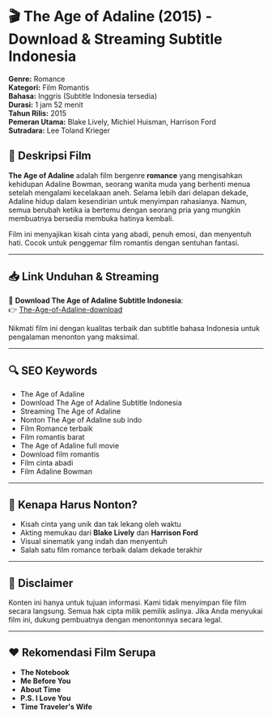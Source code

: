 # 🎬 The Age of Adaline (2015) - Download & Streaming Subtitle Indonesia

**Genre:** Romance  
**Kategori:** Film Romantis  
**Bahasa:** Inggris (Subtitle Indonesia tersedia)  
**Durasi:** 1 jam 52 menit  
**Tahun Rilis:** 2015  
**Pemeran Utama:** Blake Lively, Michiel Huisman, Harrison Ford  
**Sutradara:** Lee Toland Krieger

## 📖 Deskripsi Film

**The Age of Adaline** adalah film bergenre **romance** yang mengisahkan kehidupan Adaline Bowman, seorang wanita muda yang berhenti menua setelah mengalami kecelakaan aneh. Selama lebih dari delapan dekade, Adaline hidup dalam kesendirian untuk menyimpan rahasianya. Namun, semua berubah ketika ia bertemu dengan seorang pria yang mungkin membuatnya bersedia membuka hatinya kembali.

Film ini menyajikan kisah cinta yang abadi, penuh emosi, dan menyentuh hati. Cocok untuk penggemar film romantis dengan sentuhan fantasi.

---

## 📥 Link Unduhan & Streaming

🔗 **Download The Age of Adaline Subtitle Indonesia**:  
👉 [The-Age-of-Adaline-download](https://shrinkme.ink/theageofadaline)

Nikmati film ini dengan kualitas terbaik dan subtitle bahasa Indonesia untuk pengalaman menonton yang maksimal.

---

## 🔍 SEO Keywords

- The Age of Adaline
- Download The Age of Adaline Subtitle Indonesia
- Streaming The Age of Adaline
- Nonton The Age of Adaline sub indo
- Film Romance terbaik
- Film romantis barat
- The Age of Adaline full movie
- Download film romantis
- Film cinta abadi
- Film Adaline Bowman

---

## 📌 Kenapa Harus Nonton?

- Kisah cinta yang unik dan tak lekang oleh waktu  
- Akting memukau dari **Blake Lively** dan **Harrison Ford**  
- Visual sinematik yang indah dan menyentuh  
- Salah satu film romance terbaik dalam dekade terakhir  

---

## 📣 Disclaimer

Konten ini hanya untuk tujuan informasi. Kami tidak menyimpan file film secara langsung. Semua hak cipta milik pemilik aslinya. Jika Anda menyukai film ini, dukung pembuatnya dengan menontonnya secara legal.

---

## ❤️ Rekomendasi Film Serupa

- **The Notebook**  
- **Me Before You**  
- **About Time**  
- **P.S. I Love You**  
- **Time Traveler's Wife**

